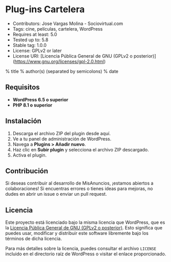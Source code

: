 # Plug-ins Cartelera

- Contributors: Jose Vargas Molina - Sociovirtual.com
- Tags: cine, películas, cartelera, WordPress
- Requires at least: 5.0
- Tested up to: 5.8
- Stable tag: 1.0.0
- License: GPLv2 or later
- License URI: [Licencia Pública General de GNU (GPLv2 o posterior)] (https://www.gnu.org/licenses/gpl-2.0.html)

% title
% author(s) (separated by semicolons)
% date

## Requisitos

- **WordPress 6.5 o superior**
- **PHP 8.1 o superior**

## Instalación

1. Descarga el archivo ZIP del plugin desde aquí.
2. Ve a tu panel de administración de WordPress.
3. Navega a **Plugins > Añadir nuevo**.
4. Haz clic en **Subir plugin** y selecciona el archivo ZIP descargado.
5. Activa el plugin.


## Contribución

Si deseas contribuir al desarrollo de MisAnuncios, ¡estamos abiertos a colaboraciones! Si encuentras errores o tienes ideas para mejoras, no dudes en abrir un issue o enviar un pull request.

## Licencia
Este proyecto está licenciado bajo la misma licencia que WordPress, que es la [Licencia Pública General de GNU (GPLv2 o posterior)](https://www.gnu.org/licenses/gpl-2.0.html). Esto significa que puedes usar, modificar y distribuir este software libremente bajo los términos de dicha licencia.

Para más detalles sobre la licencia, puedes consultar el archivo `LICENSE` incluido en el directorio raíz de WordPress o visitar el enlace proporcionado.